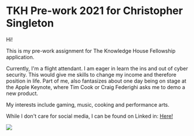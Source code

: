 # TKH Pre-work 2021 for Christopher Singleton

Hi!

This is my pre-work assignment for The Knowledge House Fellowship application.

Currently, I'm a flight attendant. I am eager in learn the ins and out of cyber security. This would give me skills to change my income and therefore position in life. Part of me, also fantasizes about one day being on stage at the Apple Keynote, where Tim Cook or Craig Federighi asks me to demo a new product.

My interests include gaming, music, cooking and performance arts.

While I don't care for social media, I can be found on Linked in: <a href="https://www.linkedin.com/in/christopher-singleton-83a87058/">Here!</a> 

![](IMG_6913%20copy.jpg)
